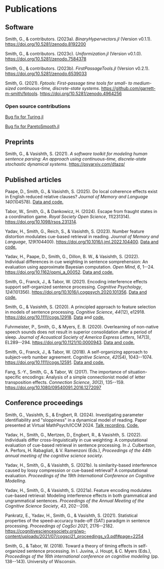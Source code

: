 # Publications

## Software

Smith, G., & contributors. (2023a). *BinaryHypervectors.jl* (Version
v0.1.1). <https://doi.org/10.5281/zenodo.8192200>

Smith, G., & contributors. (2023c). *Uniformization.jl* (Version
v0.1.0). <https://doi.org/10.5281/zenodo.7584378>

Smith, G., & contributors. (2023b). *FirstPassageTools.jl* (Version
v0.2.1). <https://doi.org/10.5281/zenodo.6539033>

Smith, G. (2021). *Fptools: First-passage time tools for small- to
medium-sized continuous-time, discrete-state systems*.
https://github.com/garrett-m-smith/fptools.
<https://doi.org/10.5281/zenodo.4964256>

### Open source contributions

[Bug fix for
Turing.jl](https://github.com/TuringLang/Turing.jl/pull/2167)

[Bug fix for
ParetoSmooth.jl](https://github.com/TuringLang/ParetoSmooth.jl/pull/92)

## Preprints

Smith, G., & Vasishth, S. (2021). *A software toolkit for modeling human
sentence parsing: An approach using continuous-time, discrete-state
stochastic dynamical systems*. <https://psyarxiv.com/dtazq/>

## Published articles

Paape, D., Smith, G., & Vasishth, S. (2025). Do local coherence effects exist in English reduced relative clauses? *Journal of Memory and Language 140*(104578). [Data and code.](https://osf.io/f8qwh)

Tabor, W., Smith, G., & Dankowicz, H. (2024). Escape from fraught states
in a coordination game. *Royal Society Open Science*, *11*(231314).
<https://doi.org/10.1098/rsos.231314>.

Yadav, H., Smith, G., Reich, S., & Vasishth, S. (2023). Number feature
distortion modulates cue-based retrieval in reading. *Journal of Memory
and Language*, *129*(104400).
<https://doi.org/10.1016/j.jml.2022.104400>. [Data and
code.](https://osf.io/gqj3p/)

Yadav, H., Paape, D., Smith, G., Dillon, B. W., & Vasishth, S. (2022).
Individual differences in cue weighting in sentence somprehension: An
evaluation using approximate Bayesian computation. *Open Mind*, *6*,
1--24. <https://doi.org/10.1162/opmi_a_00052>. [Data and
code.](https://osf.io/3na9q/)

Smith, G., Franck, J., & Tabor, W. (2021). Encoding interference effects
support self-organized sentence processing. *Cognitive Psychology*,
*124*(101356). <https://doi.org/10.1016/j.cogpsych.2020.101356>. [Data
and code.](https://osf.io/hjrkn/)

Smith, G., & Vasishth, S. (2020). A principled approach to feature
selection in models of sentence processing. *Cognitive Science*,
*44*(12), e12918. <https://doi.org/10.1111/cogs.12918>.
[Data](https://osf.io/395xb/) and
[code.](https://github.com/smith-garrett/spec_context)

Fuhrmeister, P., Smith, G., & Myers, E. B. (2020). Overlearning of
non-native speech sounds does not result in superior consolidation after
a period of sleep. *Journal of Acoustical Society of America Express
Letters*, *147*(3), EL289--294. <https://doi.org/10.1121/10.0000943>.
[Data and code.](https://osf.io/hm24w/)

Smith, G., Franck, J., & Tabor, W. (2018). A self-organizing approach to
subject-verb number agreement. *Cognitive Science*, *42*(S4),
1043--1074. <https://doi.org/10.1111/cogs.12591>. [Data and
code.](https://github.com/smith-garrett/SmithFranckTabor2018)

Fang, S.-Y., Smith, G., & Tabor, W. (2017). The importance of
situation-specific encodings: Analysis of a simple connectionist model
of letter transposition effects. *Connection Science*, *30*(2),
135--159. <https://doi.org/10.1080/09540091.2016.1272097>

## Conference proceedings

Smith, G., Vasishth, S., & Engbert, R. (2024). Investigating parameter identifiability and "sloppiness" in a dynamical model of reading. Paper presented at Virtual MathPsych/ICCM 2024. [Talk recording.](https://mathpsych.org/presentation/1391) [Code.](https://github.com/smith-garrett/mathpsych2024)

Yadav, H., Smith, G., Mertzen, D., Engbert, R., & Vasishth, S. (2022).
Individuals differ cross-linguistically in cue weighting: A
computational evaluation of cue-based retrieval in sentence processing.
In J. Culbertson, A. Perfors, H. Rabagliati, & V. Ramenzoni (Eds.),
*Proceedings of the 44th annual meeting of the cognitive science
society*.

Yadav, H., Smith, G., & Vasishth, S. (2021b). Is similarity-based
interference caused by lossy compression or cue-based retrieval? A
computational evaluation. *Proceedings of the 19th International
Conference on Cognitive Modelling*.

Yadav, H., Smith, G., & Vasishth, S. (2021a). Feature encoding modulates
cue-based retrieval: Modeling interference effects in both grammatical
and ungrammatical sentences. *Proceedings of the Annual Meeting of the
Cognitive Science Society*, *43*, 202--208.

Pankratz, E., Yadav, H., Smith, G., & Vasishth, S. (2021). Statistical
properties of the speed-accuracy trade-off (SAT) paradigm in sentence
processing. *Proceedings of CogSci 2021*, 2176--2182.
<https://cognitivesciencesociety.org/wp-content/uploads/2021/07/cogsci21_proceedings_v3.pdf#page=2254>

Smith, G., & Tabor, W. (2018). Toward a theory of timing effects in
self-organized sentence processing. In I. Juvina, J. Houpt, & C. Myers
(Eds.), *Proceedings of the 16th international conference on cognitive
modeling* (pp. 138--143). University of Wisconsin.

